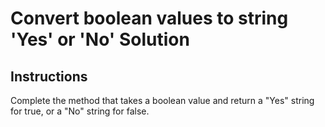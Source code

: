 # Convert boolean values to string 'Yes' or 'No' Solution

## Instructions

Complete the method that takes a boolean value and return a "Yes" string for true, or a "No" string for false.